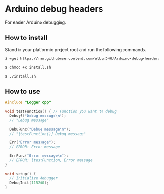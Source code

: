 # Arduino debug headers

For easier Arduino debugging.

## How to install
Stand in your platformio project root and run the following commands.  
```sh
$ wget https://raw.githubusercontent.com/albzn540/Arduino-debug-headers/master/install.sh
```  
```sh
$ chmod +x install.sh
```  
```sh
$ ./install.sh
```

## How to use

``` cpp
#include "Logger.cpp"

void testFunction() { // Function you want to debug
  Debugf("Debug message\n");
  // "Debug message"

  DebuFunc("Debug message\n");
  // "[testFunction()] Debug message"

  Err("Error message");
  // ERROR: Error message

  ErrFunc("Error message\n");
  // ERROR: [testFunction] Error message 
}

void setup() {
  // Initialize debugger
  DebugInit(115200);
}
```